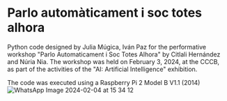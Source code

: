 # Parlo automàticament i soc totes alhora
Python code designed by Julia Múgica, Iván Paz for the performative workshop "Parlo Automaticament i Soc Totes Alhora" by Citlali Hernández and Núria Nia. 
The workshop was held on February 3, 2024, at the CCCB, as part of the activities of the "AI: Artificial Intelligence" exhibition.

The code was executed using a Raspberry Pi 2 Model B V1.1 (2014)
![WhatsApp Image 2024-02-04 at 15 34 12](https://github.com/TURBULENTE/ParloAutomaticament/assets/19651027/b0237f53-4583-435e-9280-a41a6cea254c)

